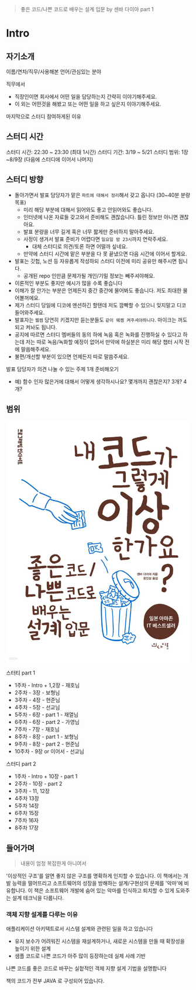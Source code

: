 > 좋은 코드/나쁜 코드로 배우는 설계 입문 by 센바 다이야 part 1

# Intro

## 자기소개

이름/연차/직무/사용해본 언어/관심있는 분야

직무에서

- 직장인이면 회사에서 어떤 일을 담당하는지 간략히 이야기해주세요.
- 이 외는 어떤것을 해봤고 또는 어떤 일을 하고 싶은지 이야기해주세요.

마지막으로 스터디 참여하게된 이유

## 스터디 시간

스터디 시간: 22:30 \~ 23:30 (최대 1시간)
스터디 기간: 3/19 \~ 5/21
스터디 범위: 1장~8/9장 (다음에 스터디에 이어서 나머지)

## 스터디 방향

- 돌아가면서 발표 담당자가 맡은 `파트에 대해서 정리`해서 갖고 옵니다 (30~40분 분량 목표)
  - 미리 해당 부분에 대해서 읽어와도 좋고 안읽어와도 좋습니다.
  - 인터넷에 나온 자료들 갖고와서 준비해도 괜찮습니다. 틀린 정보만 아니면 괜찮아요.
  - 발표 분량을 너무 길게 혹은 너무 짧게만 준비하지 말아주세요.
  - 사정이 생겨서 발표 준비가 어렵다면 `일요일 밤 23시`까지 연락주세요.
    - 대체 스터디로 의견/토론 하면 어떨까 싶네요.
  - 만약에 스터디 시간에 맡은 부분을 다 못 끝냈으면 다음 시간에 이어서 할게요.
- 발표는 깃헙, 노션 등 자유롭게 작성하되 스터디 이전에 미리 공유만 해주시면 됩니다.
  - 공개된 repo 인만큼 문제가될 개인/기밀 정보는 빼주셔야해요.
- 이론적인 부분도 좋지만 예시가 많을 수록 좋습니다
- 이해가 잘 안가는 부분은 언제든지 중간 중간에 물어봐도 좋습니다. 저도 최대한 물어볼꺼에요.
- 제가 스터디 당일에 디코에 멘션하긴 할탠데 저도 깜빡할 수 있으니 잊지말고 디코 들어와주세요.
- 발표자는 `웹켐` 당연히 키겠지만 듣는분들도 `같이 웨켐 켜주셔야하니다`. 마이크는 꺼도되고 켜놔도 됩니다.
- 공지에 따르면 스터디 멤버들의 동의 하에 녹음 혹은 녹화를 진행하실 수 있다고 하는데 저는 따로 녹음/녹화할 예정이 없어서 만약에 하실분은 미리 해당 챕터 시작 전에 말씀해주세요.
- 불편/개선할 부분이 있으면 언제든지 따로 말씀주세요.

발표 담당자가 의견 나눌 수 있는 주제 1개 준비해오기
- 예) 함수 인자 많은거에 대해서 어떻게 생각하시나요? 몇개까지 괜찮은지? 3개? 4개? 

## 범위

![cover](./img/cover.png)

스터티 part 1

- 1주차 - Intro + 1,2장 - 재호님
- 2주차 - 3장 - 보형님 
- 3주차 - 4장 - 현준님
- 4주차 - 5장 - 선교님
- 5주차 - 6장 - part 1 - 재열님
- 6주차 - 6장 - part 2 - 가영님
- 7주차 - 7장 - 재호님
- 8주차 - 8장 - part 1 - 보형님
- 9주차 - 8장 - part 2 - 현준님 
- 10주차 - 9장 or 이어서 - 선교님

스터디 part 2

- 1주차 - Intro + 10장 - part 1
- 2주차 - 10장 - part 2
- 3주차 - 11, 12장
- 4주차 13장
- 5주차 14장
- 6주차 15장
- 7주차 16자
- 8주차 17장

## 들어가며

> 내용이 엄청 복잡한게 아니여서

'이상적인 구조'를 알면 좋지 않은 구조를 명확하게 인지할 수 있습니다.
이 책에서는 개발 능력을 떨어뜨리고 소프트웨어의 성장을 방해하는 설계/구현상의 문제를 '악마'에 비유합니다.
이 책은 소프트웨어 개발에 숨어 있는 악마를 인식하고 퇴치할 수 있게 도와주는 설계 테크닉을 다룹니다.

### 객체 지향 설계를 다루는 이유

애플리케이션 아키텍트로서 시스템 설계와 관련된 일을 하고 있습니다

- 유지 보수가 어려워진 시스템을 재설계하거나, 새로운 시스템을 만들 때 확장성을 높이기 위한 설계
- 샘플 코드로 나쁜 코드가 아주 많이 등장하는데 실제 사례 기반

나쁜 코드를 좋은 코드로 바꾸는 실첱적인 객체 지향 설게 기법을 설명합니다

책의 코드가 전부 JAVA 로 구성되어 있습니다.
